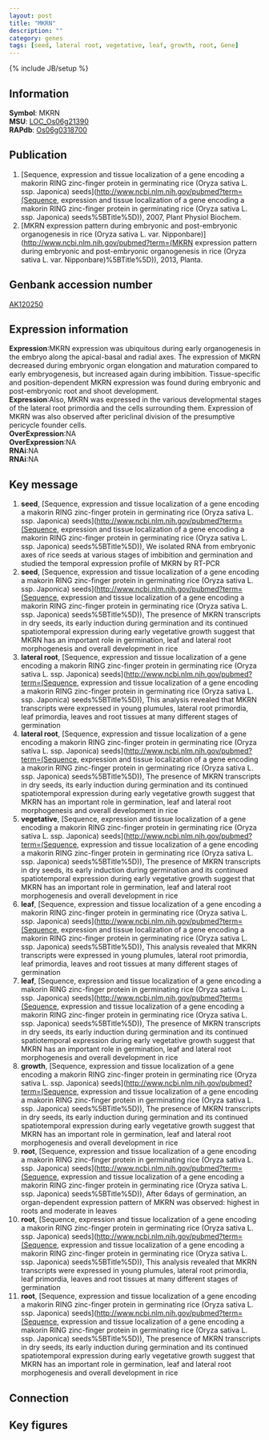 ```yaml
---
layout: post
title: "MKRN"
description: ""
category: genes
tags: [seed, lateral root, vegetative, leaf, growth, root, Gene]
---
```

{% include JB/setup %}

## Information
__Symbol__: MKRN  
__MSU__: [LOC_Os06g21390](http://rice.plantbiology.msu.edu/cgi-bin/ORF_infopage.cgi?orf=LOC_Os06g21390)  
__RAPdb__: [Os06g0318700](http://rapdb.dna.affrc.go.jp/viewer/gbrowse_details/irgsp1?name=Os06g0318700)  

## Publication
1. [Sequence, expression and tissue localization of a gene encoding a makorin RING zinc-finger protein in germinating rice (Oryza sativa L. ssp. Japonica) seeds](http://www.ncbi.nlm.nih.gov/pubmed?term=(Sequence, expression and tissue localization of a gene encoding a makorin RING zinc-finger protein in germinating rice (Oryza sativa L. ssp. Japonica) seeds%5BTitle%5D)), 2007, Plant Physiol Biochem.
2. [MKRN expression pattern during embryonic and post-embryonic organogenesis in rice (Oryza sativa L. var. Nipponbare)](http://www.ncbi.nlm.nih.gov/pubmed?term=(MKRN expression pattern during embryonic and post-embryonic organogenesis in rice (Oryza sativa L. var. Nipponbare)%5BTitle%5D)), 2013, Planta.

## Genbank accession number
[AK120250](http://www.ncbi.nlm.nih.gov/nuccore/AK120250)

## Expression information
__Expression__:MKRN expression was ubiquitous during early organogenesis in the embryo along the apical-basal and radial axes. The expression of MKRN decreased during embryonic organ elongation and maturation compared to early embryogenesis, but increased again during imbibition. Tissue-specific and position-dependent MKRN expression was found during embryonic and post-embryonic root and shoot development.  
__Expression__:Also, MKRN was expressed in the various developmental stages of the lateral root primordia and the cells surrounding them. Expression of MKRN was also observed after periclinal division of the presumptive pericycle founder cells.  
__OverExpression__:NA  
__OverExpression__:NA  
__RNAi__:NA  
__RNAi__:NA  

## Key message
1. __seed__, [Sequence, expression and tissue localization of a gene encoding a makorin RING zinc-finger protein in germinating rice (Oryza sativa L. ssp. Japonica) seeds](http://www.ncbi.nlm.nih.gov/pubmed?term=(Sequence, expression and tissue localization of a gene encoding a makorin RING zinc-finger protein in germinating rice (Oryza sativa L. ssp. Japonica) seeds%5BTitle%5D)),  We isolated RNA from embryonic axes of rice seeds at various stages of imbibition and germination and studied the temporal expression profile of MKRN by RT-PCR
2. __seed__, [Sequence, expression and tissue localization of a gene encoding a makorin RING zinc-finger protein in germinating rice (Oryza sativa L. ssp. Japonica) seeds](http://www.ncbi.nlm.nih.gov/pubmed?term=(Sequence, expression and tissue localization of a gene encoding a makorin RING zinc-finger protein in germinating rice (Oryza sativa L. ssp. Japonica) seeds%5BTitle%5D)),  The presence of MKRN transcripts in dry seeds, its early induction during germination and its continued spatiotemporal expression during early vegetative growth suggest that MKRN has an important role in germination, leaf and lateral root morphogenesis and overall development in rice
3. __lateral root__, [Sequence, expression and tissue localization of a gene encoding a makorin RING zinc-finger protein in germinating rice (Oryza sativa L. ssp. Japonica) seeds](http://www.ncbi.nlm.nih.gov/pubmed?term=(Sequence, expression and tissue localization of a gene encoding a makorin RING zinc-finger protein in germinating rice (Oryza sativa L. ssp. Japonica) seeds%5BTitle%5D)),  This analysis revealed that MKRN transcripts were expressed in young plumules, lateral root primordia, leaf primordia, leaves and root tissues at many different stages of germination
4. __lateral root__, [Sequence, expression and tissue localization of a gene encoding a makorin RING zinc-finger protein in germinating rice (Oryza sativa L. ssp. Japonica) seeds](http://www.ncbi.nlm.nih.gov/pubmed?term=(Sequence, expression and tissue localization of a gene encoding a makorin RING zinc-finger protein in germinating rice (Oryza sativa L. ssp. Japonica) seeds%5BTitle%5D)),  The presence of MKRN transcripts in dry seeds, its early induction during germination and its continued spatiotemporal expression during early vegetative growth suggest that MKRN has an important role in germination, leaf and lateral root morphogenesis and overall development in rice
5. __vegetative__, [Sequence, expression and tissue localization of a gene encoding a makorin RING zinc-finger protein in germinating rice (Oryza sativa L. ssp. Japonica) seeds](http://www.ncbi.nlm.nih.gov/pubmed?term=(Sequence, expression and tissue localization of a gene encoding a makorin RING zinc-finger protein in germinating rice (Oryza sativa L. ssp. Japonica) seeds%5BTitle%5D)),  The presence of MKRN transcripts in dry seeds, its early induction during germination and its continued spatiotemporal expression during early vegetative growth suggest that MKRN has an important role in germination, leaf and lateral root morphogenesis and overall development in rice
6. __leaf__, [Sequence, expression and tissue localization of a gene encoding a makorin RING zinc-finger protein in germinating rice (Oryza sativa L. ssp. Japonica) seeds](http://www.ncbi.nlm.nih.gov/pubmed?term=(Sequence, expression and tissue localization of a gene encoding a makorin RING zinc-finger protein in germinating rice (Oryza sativa L. ssp. Japonica) seeds%5BTitle%5D)),  This analysis revealed that MKRN transcripts were expressed in young plumules, lateral root primordia, leaf primordia, leaves and root tissues at many different stages of germination
7. __leaf__, [Sequence, expression and tissue localization of a gene encoding a makorin RING zinc-finger protein in germinating rice (Oryza sativa L. ssp. Japonica) seeds](http://www.ncbi.nlm.nih.gov/pubmed?term=(Sequence, expression and tissue localization of a gene encoding a makorin RING zinc-finger protein in germinating rice (Oryza sativa L. ssp. Japonica) seeds%5BTitle%5D)),  The presence of MKRN transcripts in dry seeds, its early induction during germination and its continued spatiotemporal expression during early vegetative growth suggest that MKRN has an important role in germination, leaf and lateral root morphogenesis and overall development in rice
8. __growth__, [Sequence, expression and tissue localization of a gene encoding a makorin RING zinc-finger protein in germinating rice (Oryza sativa L. ssp. Japonica) seeds](http://www.ncbi.nlm.nih.gov/pubmed?term=(Sequence, expression and tissue localization of a gene encoding a makorin RING zinc-finger protein in germinating rice (Oryza sativa L. ssp. Japonica) seeds%5BTitle%5D)),  The presence of MKRN transcripts in dry seeds, its early induction during germination and its continued spatiotemporal expression during early vegetative growth suggest that MKRN has an important role in germination, leaf and lateral root morphogenesis and overall development in rice
9. __root__, [Sequence, expression and tissue localization of a gene encoding a makorin RING zinc-finger protein in germinating rice (Oryza sativa L. ssp. Japonica) seeds](http://www.ncbi.nlm.nih.gov/pubmed?term=(Sequence, expression and tissue localization of a gene encoding a makorin RING zinc-finger protein in germinating rice (Oryza sativa L. ssp. Japonica) seeds%5BTitle%5D)),  After 6days of germination, an organ-dependent expression pattern of MKRN was observed: highest in roots and moderate in leaves
10. __root__, [Sequence, expression and tissue localization of a gene encoding a makorin RING zinc-finger protein in germinating rice (Oryza sativa L. ssp. Japonica) seeds](http://www.ncbi.nlm.nih.gov/pubmed?term=(Sequence, expression and tissue localization of a gene encoding a makorin RING zinc-finger protein in germinating rice (Oryza sativa L. ssp. Japonica) seeds%5BTitle%5D)),  This analysis revealed that MKRN transcripts were expressed in young plumules, lateral root primordia, leaf primordia, leaves and root tissues at many different stages of germination
11. __root__, [Sequence, expression and tissue localization of a gene encoding a makorin RING zinc-finger protein in germinating rice (Oryza sativa L. ssp. Japonica) seeds](http://www.ncbi.nlm.nih.gov/pubmed?term=(Sequence, expression and tissue localization of a gene encoding a makorin RING zinc-finger protein in germinating rice (Oryza sativa L. ssp. Japonica) seeds%5BTitle%5D)),  The presence of MKRN transcripts in dry seeds, its early induction during germination and its continued spatiotemporal expression during early vegetative growth suggest that MKRN has an important role in germination, leaf and lateral root morphogenesis and overall development in rice

## Connection

## Key figures


